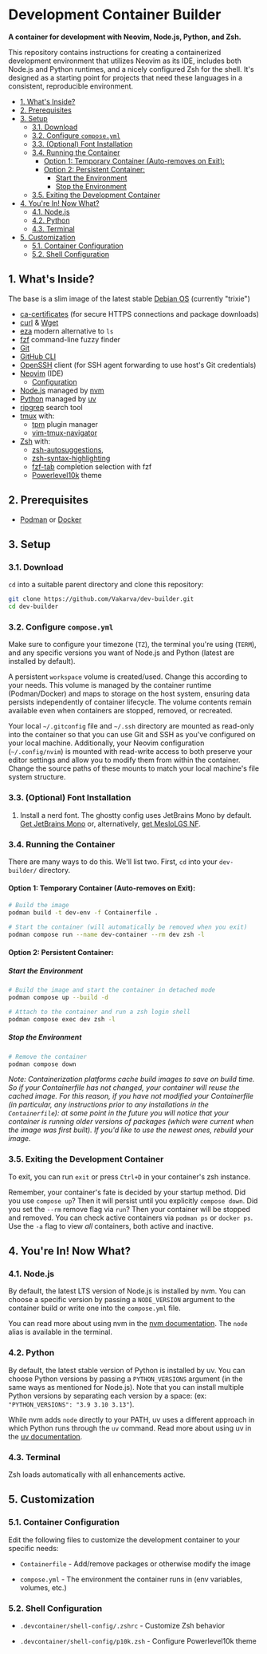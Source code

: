# Development Container Builder <!-- omit in toc -->

**A container for development with Neovim, Node.js, Python, and Zsh.**

This repository contains instructions for creating a containerized development
environment that utilizes Neovim as its IDE, includes both Node.js and Python
runtimes, and a nicely configured Zsh for the shell. It's designed as a starting
point for projects that need these languages in a consistent, reproducible
environment.

<!-- toc -->

- [1. What's Inside?](#1-whats-inside)
- [2. Prerequisites](#2-prerequisites)
- [3. Setup](#3-setup)
    * [3.1. Download](#31-download)
    * [3.2. Configure `compose.yml`](#32-configure-composeyml)
    * [3.3. (Optional) Font Installation](#33-optional-font-installation)
    * [3.4. Running the Container](#34-running-the-container)
        + [Option 1: Temporary Container (Auto-removes on Exit):](#option-1-temporary-container-auto-removes-on-exit-)
        + [Option 2: Persistent Container:](#option-2-persistent-container-)
            - [Start the Environment](#start-the-environment-)
            - [Stop the Environment](#stop-the-environment-)
    * [3.5. Exiting the Development Container](#35-exiting-the-development-container)
- [4. You're In! Now What?](#4-youre-in-now-what)
    * [4.1. Node.js](#41-nodejs)
    * [4.2. Python](#42-python)
    * [4.3. Terminal](#43-terminal)
- [5. Customization](#5-customization)
    * [5.1. Container Configuration](#51-container-configuration)
    * [5.2. Shell Configuration](#52-shell-configuration)

<!-- tocstop -->

## 1. What's Inside?

The base is a slim image of the latest stable
[Debian OS](https://www.debian.org) (currently "trixie")

- [ca-certificates](https://packages.debian.org/sid/ca-certificates) (for secure
  HTTPS connections and package downloads)
- [curl](https://curl.se) & [Wget](https://www.gnu.org/software/wget/)
- [eza](https://github.com/eza-community/eza) modern alternative to `ls`
- [fzf](https://github.com/junegunn/fzf) command-line fuzzy finder
- [Git](https://git-scm.com)
- [GitHub CLI](https://cli.github.com)
- [OpenSSH](https://www.openssh.com) client (for SSH agent forwarding to use
  host's Git credentials)
- [Neovim](https://neovim.io) (IDE)
    - [Configuration](https://github.com/Vakarva/nvim)
- [Node.js](https://nodejs.org/) managed by [nvm](https://github.com/nvm-sh/nvm)
- [Python](https://www.python.org) managed by [uv](https://docs.astral.sh/uv/)
- [ripgrep](https://github.com/BurntSushi/ripgrep) search tool
- [tmux](https://github.com/tmux/tmux) with:
    - [tpm](https://github.com/tmux-plugins/tpm) plugin manager
    - [vim-tmux-navigator](https://github.com/christoomey/vim-tmux-navigator)
- [Zsh](https://www.zsh.org) with:
    - [zsh-autosuggestions](https://github.com/zsh-users/zsh-autosuggestions),
    - [zsh-syntax-highlighting](https://github.com/zsh-users/zsh-syntax-highlighting)
    - [fzf-tab](https://github.com/Aloxaf/fzf-tab) completion selection with fzf
    - [Powerlevel10k](https://github.com/romkatv/powerlevel10k) theme

## 2. Prerequisites

- [Podman](https://podman.io) or [Docker](https://www.docker.com)

## 3. Setup

### 3.1. Download

`cd` into a suitable parent directory and clone this repository:

```sh
git clone https://github.com/Vakarva/dev-builder.git
cd dev-builder
```

### 3.2. Configure `compose.yml`

Make sure to configure your timezone (`TZ`), the terminal you're using (`TERM`),
and any specific versions you want of Node.js and Python (latest are installed
by default).

A persistent `workspace` volume is created/used. Change this according to your
needs. This volume is managed by the container runtime (Podman/Docker) and maps
to storage on the host system, ensuring data persists independently of container
lifecycle. The volume contents remain available even when containers are
stopped, removed, or recreated.

Your local `~/.gitconfig` file and `~/.ssh` directory are mounted as read-only
into the container so that you can use Git and SSH as you've configured on your
local machine. Additionally, your Neovim configuration (`~/.config/nvim`) is
mounted with read-write access to both preserve your editor settings and allow
you to modify them from within the container. Change the source paths of these
mounts to match your local machine's file system structure.

### 3.3. (Optional) Font Installation

1. Install a nerd font. The ghostty config uses JetBrains Mono by default.
   [Get JetBrains Mono](https://www.jetbrains.com/lp/mono/) or, alternatively,
   [get MesloLGS NF](https://github.com/romkatv/powerlevel10k?tab=readme-ov-file#fonts).

### 3.4. Running the Container

There are many ways to do this. We'll list two. First, `cd` into your
`dev-builder/` directory.

#### Option 1: Temporary Container (Auto-removes on Exit): <!-- omit in toc -->

```sh
# Build the image
podman build -t dev-env -f Containerfile .

# Start the container (will automatically be removed when you exit)
podman compose run --name dev-container --rm dev zsh -l
```

#### Option 2: Persistent Container: <!-- omit in toc -->

##### Start the Environment <!-- omit in toc -->

```sh
# Build the image and start the container in detached mode
podman compose up --build -d

# Attach to the container and run a zsh login shell
podman compose exec dev zsh -l
```

##### Stop the Environment <!-- omit in toc -->

```sh
# Remove the container
podman compose down
```

_Note: Containerization platforms cache build images to save on build time. So
if your Containerfile has not changed, your container will reuse the cached
image. For this reason, if you have not modified your Containerfile (in
particular, any instructions prior to any installations in the `Containerfile`):
at some point in the future you will notice that your container is running older
versions of packages (which were current when the image was first built). If
you'd like to use the newest ones, rebuild your image._

### 3.5. Exiting the Development Container

To exit, you can run `exit` or press `Ctrl+D` in your container's zsh instance.

Remember, your container's fate is decided by your startup method. Did you use
`compose up`? Then it will persist until you explicitly `compose down`. Did you
set the `--rm` remove flag via `run`? Then your container will be stopped and
removed. You can check active containers via `podman ps` or `docker ps`. Use the
`-a` flag to view _all_ containers, both active and inactive.

## 4. You're In! Now What?

### 4.1. Node.js

By default, the latest LTS version of Node.js is installed by nvm. You can
choose a specific version by passing a `NODE_VERSION` argument to the container
build or write one into the `compose.yml` file.

You can read more about using nvm in the
[nvm documentation](https://github.com/nvm-sh/nvm#readme). The `node` alias is
available in the terminal.

### 4.2. Python

By default, the latest stable version of Python is installed by uv. You can
choose Python versions by passing a `PYTHON_VERSIONS` argument (in the same ways
as mentioned for Node.js). Note that you can install multiple Python versions by
separating each version by a space: (ex: `"PYTHON_VERSIONS": "3.9 3.10 3.13"`).

While nvm adds `node` directly to your PATH, uv uses a different approach in
which Python runs through the `uv` command. Read more about using uv in the
[uv documentation](https://docs.astral.sh/uv/).

### 4.3. Terminal

Zsh loads automatically with all enhancements active.

## 5. Customization

### 5.1. Container Configuration

Edit the following files to customize the development container to your specific
needs:

- `Containerfile` - Add/remove packages or otherwise modify the image

- `compose.yml` - The environment the container runs in (env variables, volumes,
  etc.)

### 5.2. Shell Configuration

- `.devcontainer/shell-config/.zshrc` - Customize Zsh behavior

- `.devcontainer/shell-config/p10k.zsh` - Configure Powerlevel10k theme
